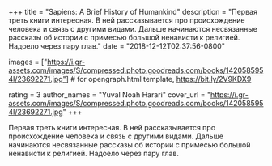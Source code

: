 
+++
title = "Sapiens: A Brief History of Humankind"
description = "Первая треть книги интересная. В ней рассказывается про происхождение человека и связь с другими видами.  Дальше начинаются несвязанные рассказы об истории с примесью большой ненависти к религией. Надоело через пару глав."
date = "2018-12-12T02:37:56-0800"

images = ["https://i.gr-assets.com/images/S/compressed.photo.goodreads.com/books/1420585954l/23692271.jpg"]  # for opengraph.html template, https://bit.ly/2V9KDX9

rating = 3
author_names = "Yuval Noah Harari"
cover_url = "https://i.gr-assets.com/images/S/compressed.photo.goodreads.com/books/1420585954l/23692271.jpg"
+++

Первая треть книги интересная. В ней рассказывается про происхождение человека и связь с другими видами. 
Дальше начинаются несвязанные рассказы об истории с примесью большой ненависти к религией. Надоело через пару глав.
